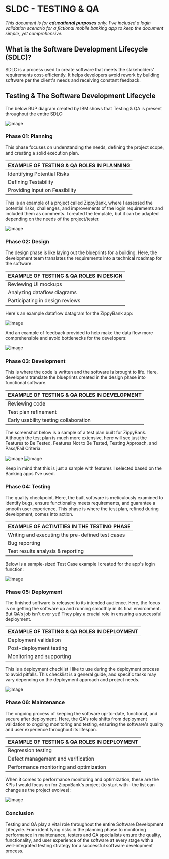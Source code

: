 # SLDC - TESTING & QA

_This document is for ***educational purposes*** only. I've included a login validation scenario for a fictional mobile banking app to keep the document simple, yet comprehensive._

   
## What is the Software Development Lifecycle (SDLC)?
SDLC is a process used to create software that meets the stakeholders' requirements cost-efficiently. It helps developers avoid rework by building software per the client's needs and receiving constant feedback.

## Testing & The Software Development Lifecycle
The below RUP diagram created by IBM shows that Testing & QA is present throughout the entire SDLC:

![image](https://github.com/amandaestevez/softwareqa/assets/123298275/1e9d2107-61f6-4e98-ad4f-14ecb8ef0fdf)

### Phase 01: Planning
This phase focuses on understanding the needs, defining the project scope, and creating a solid execution plan.

| EXAMPLE OF TESTING & QA ROLES IN PLANNING |
|-------------------------------------------|
| Identifying Potential Risks |
| Defining Testability | 
| Providing Input on Feasibility |


This is an example of a project called ZippyBank, where I assessed the potential risks, challenges, and improvements of the login requirements and included them as comments. I created the template, but it can be adapted depending on the needs of the project/tester.

![image](https://github.com/amandaestevez/softwareqa/assets/123298275/e3b928e7-18c3-4144-ba42-525c5d5a2243)

### Phase 02: Design
The design phase is like laying out the blueprints for a building. Here, the development team translates the requirements into a technical roadmap for the software. 

| EXAMPLE OF TESTING & QA ROLES IN DESIGN |
|-----------------------------------------|
| Reviewing UI mockups |
| Analyzing dataflow diagrams | 
| Participating in design reviews |

Here's an example dataflow datagram for the ZippyBank app:

![image](https://github.com/amandaestevez/softwareqa/assets/123298275/c87702de-5c32-47e2-9320-df286e3038fc)

And an example of feedback provided to help make the data flow more comprehensible and avoid bottlenecks for the developers:

![image](https://github.com/amandaestevez/softwareqa/assets/123298275/bdb391ae-8cb4-4f0c-a3b8-909bdd8fe700)

### Phase 03: Development
This is where the code is written and the software is brought to life. Here, developers translate the blueprints created in the design phase into functional software.

| EXAMPLE OF TESTING & QA ROLES IN DEVELOPMENT |
|-----------------------------------------|
| Reviewing code |
| Test plan refinement | 
| Early usability testing collaboration |

The screenshot below is a sample of a test plan built for ZippyBank. Although the test plan is much more extensive, here will see just the Features to Be Tested, Features Not to Be Tested, Testing Approach, and Pass/Fail Criteria:

![image](https://github.com/amandaestevez/softwareqa/assets/123298275/9a136c98-186b-4438-a232-e67dda7ed25f)
![image](https://github.com/amandaestevez/softwareqa/assets/123298275/0271136c-fe2e-4dd8-8a37-00c33baedd44)

Keep in mind that this is just a sample with features I selected based on the Banking apps I've used.

### Phase 04: Testing
The quality checkpoint. Here, the built software is meticulously examined to identify bugs, ensure functionality meets requirements, and guarantee a smooth user experience. This phase is where the test plan, refined during development, comes into action.

| EXAMPLE OF ACTIVITIES IN THE TESTING PHASE |
|-----------------------------------------|
| Writing and executing the pre-defined test cases |
| Bug reporting | 
| Test results analysis & reporting |

Below is a sample-sized Test Case example I created for the app's login function:

![image](https://github.com/amandaestevez/softwareqa/assets/123298275/8761f31a-511f-4fc0-b8fe-5fde9b52193d)

### Phase 05: Deployment
The finished software is released to its intended audience. Here, the focus is on getting the software up and running smoothly in its final environment. But QA's job isn't over yet! They play a crucial role in ensuring a successful deployment.

| EXAMPLE OF TESTING & QA ROLES IN DEPLOYMENT |
|-----------------------------------------|
| Deployment validation |
| Post-deployment testing | 
| Monitoring and supporting |

This is a deployment checklist I like to use during the deployment process to avoid pitfalls. This checklist is a general guide, and specific tasks may vary depending on the deployment approach and project needs.

![image](https://github.com/amandaestevez/softwareqa/assets/123298275/3b071824-5039-4c67-bb93-7e5c8ee5acda)

### Phase 06: Maintenance
The ongoing process of keeping the software up-to-date, functional, and secure after deployment. Here, the QA's role shifts from deployment validation to ongoing monitoring and testing, ensuring the software's quality and user experience throughout its lifespan.

| EXAMPLE OF TESTING & QA ROLES IN DEPLOYMENT |
|-----------------------------------------|
| Regression testing |
| Defect management and verification | 
| Performance monitoring and optimization|

When it comes to performance monitoring and optimization, these are the KPIs I would focus on for ZippyBank's project (to start with - the list can change as the project evolves):

![image](https://github.com/amandaestevez/softwareqa/assets/123298275/86686090-cc85-431f-ba33-90bb3d46c53f)

### Conclusion
Testing and QA play a vital role throughout the entire Software Development Lifecycle. From identifying risks in the planning phase to monitoring performance in maintenance, testers and QA specialists ensure the quality, functionality, and user experience of the software at every stage with a well-integrated testing strategy for a successful software development process.
